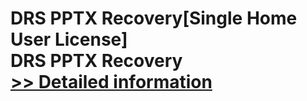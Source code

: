 # DRS PPTX Recovery[Single Home User License]<br />DRS PPTX Recovery<br />[>> Detailed information](https://secure.shareit.com/shareit/product.html?productid=301010117&affiliateid=200057808)